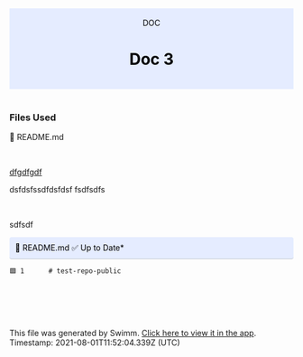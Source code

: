 <div align="center" style="background-color: #e5ecff; color: black"><br/><div>DOC</div><h1>Doc 3</h1><br/></div>
<br/>

### Files Used
📄 README.md


<br/>

[dfgdfgdf](https://swimm-web-app.web.app/#/repos/UVOzCJmUyIDtFSn6UQb0/docs/fsWKq7hyXbp1iUIS5Yhd)

dsfdsfssdfdsfdsf fsdfsdfs

<br/>

sdfsdf

<div style="background: #e5ecff; padding: 10px 10px 10px 10px; border-bottom: 1px solid #c1c7d0; border-radius: 4px; color: black">    📄 README.md ✅ Up to Date*

   </div>

```markdown
🟩 1      # test-repo-public
```
<br/>

<br/><br/>

This file was generated by Swimm. [Click here to view it in the app](https://swimm-web-app.web.app/#/repos/UVOzCJmUyIDtFSn6UQb0/docs/OBPsvNTGtLRmVcb6TcXM). Timestamp: 2021-08-01T11:52:04.339Z (UTC)